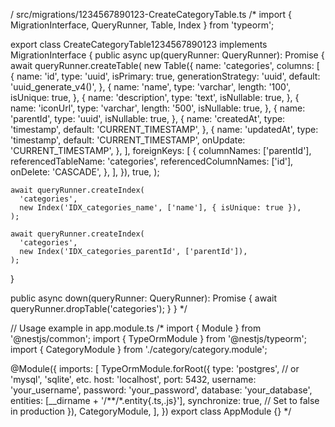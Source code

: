 / src/migrations/1234567890123-CreateCategoryTable.ts
/\*
import { MigrationInterface, QueryRunner, Table, Index } from 'typeorm';

export class CreateCategoryTable1234567890123 implements MigrationInterface {
public async up(queryRunner: QueryRunner): Promise<void> {
await queryRunner.createTable(
new Table({
name: 'categories',
columns: [
{
name: 'id',
type: 'uuid',
isPrimary: true,
generationStrategy: 'uuid',
default: 'uuid_generate_v4()',
},
{
name: 'name',
type: 'varchar',
length: '100',
isUnique: true,
},
{
name: 'description',
type: 'text',
isNullable: true,
},
{
name: 'iconUrl',
type: 'varchar',
length: '500',
isNullable: true,
},
{
name: 'parentId',
type: 'uuid',
isNullable: true,
},
{
name: 'createdAt',
type: 'timestamp',
default: 'CURRENT_TIMESTAMP',
},
{
name: 'updatedAt',
type: 'timestamp',
default: 'CURRENT_TIMESTAMP',
onUpdate: 'CURRENT_TIMESTAMP',
},
],
foreignKeys: [
{
columnNames: ['parentId'],
referencedTableName: 'categories',
referencedColumnNames: ['id'],
onDelete: 'CASCADE',
},
],
}),
true,
);

    await queryRunner.createIndex(
      'categories',
      new Index('IDX_categories_name', ['name'], { isUnique: true }),
    );

    await queryRunner.createIndex(
      'categories',
      new Index('IDX_categories_parentId', ['parentId']),
    );

}

public async down(queryRunner: QueryRunner): Promise<void> {
await queryRunner.dropTable('categories');
}
}
\*/

// Usage example in app.module.ts
/\*
import { Module } from '@nestjs/common';
import { TypeOrmModule } from '@nestjs/typeorm';
import { CategoryModule } from './category/category.module';

@Module({
imports: [
TypeOrmModule.forRoot({
type: 'postgres', // or 'mysql', 'sqlite', etc.
host: 'localhost',
port: 5432,
username: 'your_username',
password: 'your_password',
database: 'your_database',
entities: [__dirname + '/**/*.entity{.ts,.js}'],
synchronize: true, // Set to false in production
}),
CategoryModule,
],
})
export class AppModule {}
\*/
